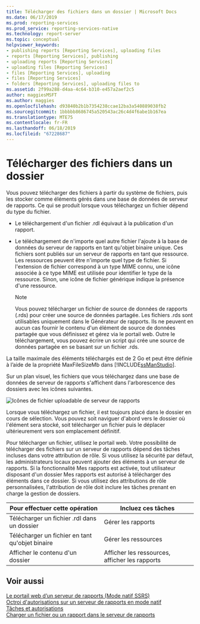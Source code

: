 ```yaml
---
title: Télécharger des fichiers dans un dossier | Microsoft Docs
ms.date: 06/17/2019
ms.prod: reporting-services
ms.prod_service: reporting-services-native
ms.technology: report-server
ms.topic: conceptual
helpviewer_keywords:
- publishing reports [Reporting Services], uploading files
- reports [Reporting Services], publishing
- uploading reports [Reporting Services]
- uploading files [Reporting Services]
- files [Reporting Services], uploading
- files [Reporting Services]
- folders [Reporting Services], uploading files to
ms.assetid: 2f99a288-d4aa-4c64-b310-e457a2aef2c5
author: maggiesMSFT
ms.author: maggies
ms.openlocfilehash: d93840b2b1b7354238ccae12ba3a540889038fb2
ms.sourcegitcommit: 1bbbbb8686745a520543ac26c4d4f6abe1b167ea
ms.translationtype: MTE75
ms.contentlocale: fr-FR
ms.lasthandoff: 06/18/2019
ms.locfileid: "67228687"
---
```

# <a name="upload-files-to-a-folder"></a>Télécharger des fichiers dans un dossier
  Vous pouvez télécharger des fichiers à partir du système de fichiers, puis les stocker comme éléments gérés dans une base de données de serveur de rapports. Ce qui se produit lorsque vous téléchargez un fichier dépend du type du fichier.  
  
-   Le téléchargement d'un fichier .rdl équivaut à la publication d'un rapport.  
  
-   Le téléchargement de n'importe quel autre fichier l'ajoute à la base de données du serveur de rapports en tant qu'objet binaire unique. Ces fichiers sont publiés sur un serveur de rapports en tant que ressource. Les ressources peuvent être n'importe quel type de fichier. Si l'extension de fichier correspond à un type MIME connu, une icône associée à ce type MIME est utilisée pour identifier le type de la ressource. Sinon, une icône de fichier générique indique la présence d'une ressource.  
  
    >[!NOTE]  
    >Vous pouvez télécharger un fichier de source de données de rapports (.rds) pour créer une source de données partagée. Les fichiers .rds sont utilisables uniquement dans le Générateur de rapports. Ils ne peuvent en aucun cas fournir le contenu d'un élément de source de données partagée que vous définissez et gérez via le portail web. Outre le téléchargement, vous pouvez écrire un script qui crée une source de données partagée en se basant sur un fichier .rds.  
  
 La taille maximale des éléments téléchargés est de 2 Go et peut être définie à l’aide de la propriété MaxFileSizeMb dans [!INCLUDE[ssManStudio](../../includes/ssmanstudio-md.md)].  
  
 Sur un plan visuel, les fichiers que vous téléchargez dans une base de données de serveur de rapports s'affichent dans l'arborescence des dossiers avec les icônes suivantes.  
  
  ![Icônes de fichier uploadable de serveur de rapports](../../reporting-services/report-server/media/upload-files-to-a-folder/report-server-uploadable-file-icons.png)
  
 Lorsque vous téléchargez un fichier, il est toujours placé dans le dossier en cours de sélection. Vous pouvez soit naviguer d'abord vers le dossier où l'élément sera stocké, soit télécharger un fichier puis le déplacer ultérieurement vers son emplacement définitif.  
  
 Pour télécharger un fichier, utilisez le portail web. Votre possibilité de télécharger des fichiers sur un serveur de rapports dépend des tâches incluses dans votre attribution de rôle. Si vous utilisez la sécurité par défaut, les administrateurs locaux peuvent ajouter des éléments à un serveur de rapports. Si la fonctionnalité Mes rapports est activée, tout utilisateur disposant d'un dossier Mes rapports est autorisé à télécharger des éléments dans ce dossier. Si vous utilisez des attributions de rôle personnalisées, l'attribution de rôle doit inclure les tâches prenant en charge la gestion de dossiers.  
  
|Pour effectuer cette opération|Incluez ces tâches|  
|----------------|-------------------------|  
|Télécharger un fichier .rdl dans un dossier|Gérer les rapports|  
|Télécharger un fichier en tant qu'objet binaire|Gérer les ressources|  
|Afficher le contenu d'un dossier|Afficher les ressources, afficher les rapports|  
  
## <a name="see-also"></a>Voir aussi  
 [Le portail web d’un serveur de rapports (Mode natif SSRS)](../../reporting-services/web-portal-ssrs-native-mode.md)  
 [Octroi d'autorisations sur un serveur de rapports en mode natif](../../reporting-services/security/granting-permissions-on-a-native-mode-report-server.md)   
 [Tâches et autorisations](../../reporting-services/security/tasks-and-permissions.md)   
 [Charger un fichier ou un rapport dans le serveur de rapports](../../reporting-services/reports/upload-a-file-or-report-report-manager.md)   
  